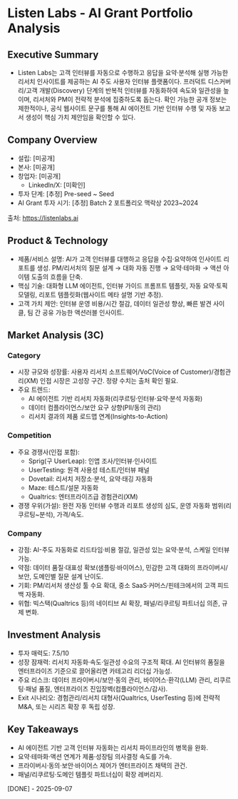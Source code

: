 # Listen Labs - AI Grant Portfolio Analysis

## Executive Summary
- Listen Labs는 고객 인터뷰를 자동으로 수행하고 응답을 요약·분석해 실행 가능한 리서치 인사이트를 제공하는 AI 주도 사용자 인터뷰 플랫폼이다. 프러덕트 디스커버리/고객 개발(Discovery) 단계의 반복적 인터뷰를 자동화하여 속도와 일관성을 높이며, 리서처와 PM이 전략적 분석에 집중하도록 돕는다. 확인 가능한 공개 정보는 제한적이나, 공식 웹사이트 문구를 통해 AI 에이전트 기반 인터뷰 수행 및 자동 보고서 생성이 핵심 가치 제안임을 확인할 수 있다.

## Company Overview
- 설립: [미공개]
- 본사: [미공개]
- 창업자: [미공개]
  - LinkedIn/X: [미확인]
- 투자 단계: [추정] Pre-seed ~ Seed
- AI Grant 투자 시기: [추정] Batch 2 포트폴리오 맥락상 2023~2024

출처: https://listenlabs.ai

## Product & Technology
- 제품/서비스 설명: AI가 고객 인터뷰를 대행하고 응답을 수집·요약하여 인사이트 리포트를 생성. PM/리서처의 질문 설계 → 대화 자동 진행 → 요약·테마화 → 액션 아이템 도출의 흐름을 단축.
- 핵심 기술: 대화형 LLM 에이전트, 인터뷰 가이드 프롬프트 템플릿, 자동 요약·토픽 모델링, 리포트 템플릿화(웹사이트 메타 설명 기반 추정).
- 고객 가치 제안: 인터뷰 운영 비용/시간 절감, 데이터 일관성 향상, 빠른 발견 사이클, 팀 간 공유 가능한 액션러블 인사이트.

## Market Analysis (3C)
### Category
- 시장 규모와 성장률: 사용자 리서치 소프트웨어/VoC(Voice of Customer)/경험관리(XM) 인접 시장은 고성장 구간. 정량 수치는 출처 확인 필요.
- 주요 트렌드: 
  - AI 에이전트 기반 리서치 자동화(리쿠르팅·인터뷰·요약·분석 자동화)
  - 데이터 컴플라이언스/보안 요구 상향(PII/동의 관리)
  - 리서치 결과의 제품 로드맵 연계(Insights-to-Action)

### Competition
- 주요 경쟁사(인접 포함):
  - Sprig(구 UserLeap): 인앱 조사/인터뷰·인사이트
  - UserTesting: 원격 사용성 테스트/인터뷰 패널
  - Dovetail: 리서치 저장소·분석, 요약·태깅 자동화
  - Maze: 테스트/설문 자동화
  - Qualtrics: 엔터프라이즈급 경험관리(XM)
- 경쟁 우위(가설): 완전 자동 인터뷰 수행과 리포트 생성의 심도, 운영 자동화 범위(리쿠르팅~분석), 가격/속도.

### Company
- 강점: AI-주도 자동화로 리드타임·비용 절감, 일관성 있는 요약·분석, 스케일 인터뷰 가능.
- 약점: 데이터 품질·대표성 확보(샘플링·바이어스), 민감한 고객 대화의 프라이버시/보안, 도메인별 질문 설계 난이도.
- 기회: PM/리서처 생산성 툴 수요 확대, 중소 SaaS·커머스/핀테크에서의 고객 피드백 자동화.
- 위협: 빅스택(Qualtrics 등)의 네이티브 AI 확장, 패널/리쿠르팅 파트너십 의존, 규제 변화.

## Investment Analysis
- 투자 매력도: 7.5/10
- 성장 잠재력: 리서치 자동화·속도·일관성 수요의 구조적 확대. AI 인터뷰의 품질을 엔터프라이즈 기준으로 끌어올리면 카테고리 리더십 가능성.
- 주요 리스크: 데이터 프라이버시/보안·동의 관리, 바이어스·환각(LLM) 관리, 리쿠르팅·패널 품질, 엔터프라이즈 진입장벽(컴플라이언스/감사).
- Exit 시나리오: 경험관리/리서치 대형사(Qualtrics, UserTesting 등)에 전략적 M&A, 또는 시리즈 확장 후 독립 성장.

## Key Takeaways
- AI 에이전트 기반 고객 인터뷰 자동화는 리서치 파이프라인의 병목을 완화.
- 요약·테마화·액션 연계가 제품·성장팀 의사결정 속도를 가속.
- 프라이버시·동의·보안·바이어스 제어가 엔터프라이즈 채택의 관건.
- 패널/리쿠르팅·도메인 템플릿 파트너십이 확장 레버리지.

[DONE] - 2025-09-07
